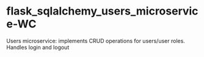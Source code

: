 # flask_sqlalchemy_users_microservice-WC
Users microservice: implements CRUD operations for users/user roles. Handles login and logout
